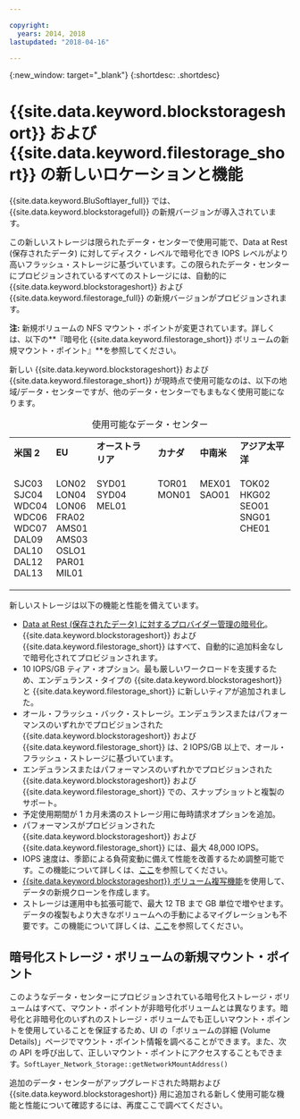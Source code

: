 ```yaml
---

copyright:
  years: 2014, 2018
lastupdated: "2018-04-16"

---
```

{:new_window: target="_blank"}
{:shortdesc: .shortdesc}

# {{site.data.keyword.blockstorageshort}} および {{site.data.keyword.filestorage_short}} の新しいロケーションと機能

{{site.data.keyword.BluSoftlayer_full}} では、{{site.data.keyword.blockstoragefull}} の新規バージョンが導入されています。 

この新しいストレージは限られたデータ・センターで使用可能で、Data at Rest (保存されたデータ) に対してディスク・レベルで暗号化でき IOPS レベルがより高いフラッシュ・ストレージに基づいています。この限られたデータ・センターにプロビジョンされているすべてのストレージには、自動的に {{site.data.keyword.blockstorageshort}} および {{site.data.keyword.filestorage_full}} の新規バージョンがプロビジョンされます。

**注:** 新規ボリュームの NFS マウント・ポイントが変更されています。詳しくは、以下の**『暗号化 {{site.data.keyword.filestorage_short}} ボリュームの新規マウント・ポイント』**を参照してください。

新しい {{site.data.keyword.blockstorageshort}} および {{site.data.keyword.filestorage_short}} が現時点で使用可能なのは、以下の地域/データ・センターですが、他のデータ・センターでもまもなく使用可能になります。
<table style="width:100%;">
	<caption>使用可能なデータ・センター</caption>
	<tbody>
		<tr>
			<td><strong>米国 2</strong></td>
			<td><strong>EU</strong></td>
			<td><strong>オーストラリア</strong></td>
			<td><strong>カナダ</strong></td>
			<td><strong>中南米</strong></td>
			<td><strong>アジア太平洋</strong></td>
		</tr>
		<tr>
			<td>
				<p>SJC03<br />
				SJC04<br />
				WDC04<br />
				WDC06<br />
				WDC07<br />
				DAL09<br />
				DAL10<br />
				DAL12<br />
				DAL13</p>
			</td>
			<td>
				<p>LON02<br />
				LON04<br />
				LON06<br />
				FRA02<br />
				AMS01<br />
				AMS03<br />
				OSLO1<br />
				PAR01<br />
				MIL01<br /></p>
			</td>
			<td>
				<p>SYD01<br />
				SYD04<br />
				MEL01<br /><br /><br /><br /><br /><br /><br /></p>
			</td>
			<td>
				<p>TOR01<br />
				MON01<br /><br /><br /><br /><br /><br /><br /><br /></p>
			</td>
			<td>
				<p>MEX01<br />
				SAO01<br /><br /><br /><br /><br /><br /><br /><br /></p>
			</td>
			<td>
				<p>TOK02<br />
				HKG02<br />
			        SEO01<br />
				SNG01<br />
				CHE01<br /><br /><br /><br /><br /></p>
			</td>
			</tr>
	</tbody>
</table>


新しいストレージは以下の機能と性能を備えています。

- [Data at Rest (保存されたデータ) に対するプロバイダー管理の暗号化](block-file-storage-encryption-rest.html)。{{site.data.keyword.blockstorageshort}} および {{site.data.keyword.filestorage_short}} はすべて、自動的に追加料金なしで暗号化されてプロビジョンされます。
- 10 IOPS/GB ティア・オプション。最も厳しいワークロードを支援するため、エンデュランス・タイプの {{site.data.keyword.blockstorageshort}} と {{site.data.keyword.filestorage_short}} に新しいティアが追加されました。
- オール・フラッシュ・バック・ストレージ。エンデュランスまたはパフォーマンスのいずれかでプロビジョンされた {{site.data.keyword.blockstorageshort}} および {{site.data.keyword.filestorage_short}} は、2 IOPS/GB 以上で、オール・フラッシュ・ストレージに基づいています。
- エンデュランスまたはパフォーマンスのいずれかでプロビジョンされた {{site.data.keyword.blockstorageshort}} および {{site.data.keyword.filestorage_short}} での、スナップショットと複製のサポート。
- 予定使用期間が 1 カ月未満のストレージ用に毎時請求オプションを追加。 
- パフォーマンスがプロビジョンされた {{site.data.keyword.blockstorageshort}} および {{site.data.keyword.filestorage_short}} には、最大 48,000 IOPS。
- IOPS 速度は、季節による負荷変動に備えて性能を改善するため調整可能です。この機能について詳しくは、[ここ](adjustable-iops.html)を参照してください。
- [{{site.data.keyword.blockstorageshort}} ボリューム複写機能](how-to-create-duplicate-volume.html)を使用して、データの新規クローンを作成します。
- ストレージは運用中も拡張可能で、最大 12 TB まで GB 単位で増やせます。データの複製もより大きなボリュームへの手動によるマイグレーションも不要です。この機能について詳しくは、[ここ](expandable_block_storage.html)を参照してください。

## 暗号化ストレージ・ボリュームの新規マウント・ポイント

このようなデータ・センターにプロビジョンされている暗号化ストレージ・ボリュームはすべて、マウント・ポイントが非暗号化ボリュームとは異なります。暗号化と非暗号化のいずれのストレージ・ボリュームでも正しいマウント・ポイントを使用していることを保証するため、UI の「ボリュームの詳細 (Volume Details)」ページでマウント・ポイント情報を調べることができます。また、次の API を呼び出して、正しいマウント・ポイントにアクセスすることもできます。`SoftLayer_Network_Storage::getNetworkMountAddress()`

追加のデータ・センターがアップグレードされた時期および {{site.data.keyword.blockstorageshort}} 用に追加される新しく使用可能な機能と性能について確認するには、再度ここで調べてください。
